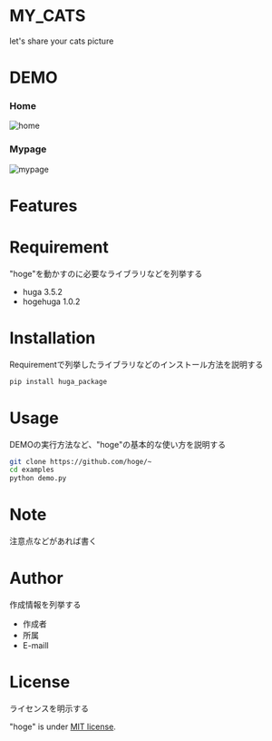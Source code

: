 # MY_CATS

let's share your cats picture 

# DEMO

### Home
![home](https://user-images.githubusercontent.com/72455851/97124489-a1e8d280-1773-11eb-9a81-4e0ddbb16fb0.png)

### Mypage

![mypage]()

# Features



# Requirement

"hoge"を動かすのに必要なライブラリなどを列挙する

* huga 3.5.2
* hogehuga 1.0.2

# Installation

Requirementで列挙したライブラリなどのインストール方法を説明する

```bash
pip install huga_package
```

# Usage

DEMOの実行方法など、"hoge"の基本的な使い方を説明する

```bash
git clone https://github.com/hoge/~
cd examples
python demo.py
```

# Note

注意点などがあれば書く

# Author

作成情報を列挙する

* 作成者
* 所属
* E-maill

# License
ライセンスを明示する

"hoge" is under [MIT license](https://en.wikipedia.org/wiki/MIT_License).
